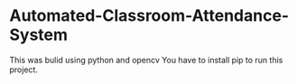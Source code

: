# Automated-Classroom-Attendance-System
This was bulid using python and opencv
You have to install pip to run this project.
